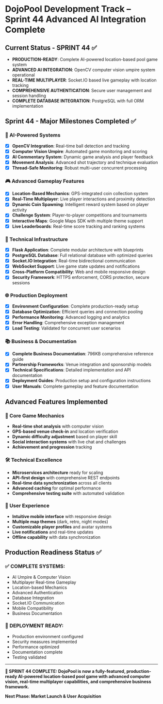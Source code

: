 # DojoPool Development Track – Sprint 44 Advanced AI Integration Complete

## Current Status - SPRINT 44 ✅

- **PRODUCTION-READY**: Complete AI-powered location-based pool game system
- **ADVANCED AI INTEGRATION**: OpenCV computer vision umpire system operational
- **REAL-TIME MULTIPLAYER**: Socket.IO based live gameplay with location tracking
- **COMPREHENSIVE AUTHENTICATION**: Secure user management and session handling
- **COMPLETE DATABASE INTEGRATION**: PostgreSQL with full ORM implementation

## Sprint 44 - Major Milestones Completed ✅

### 🚀 AI-Powered Systems

- [x] **OpenCV Integration**: Real-time ball detection and tracking
- [x] **Computer Vision Umpire**: Automated game monitoring and scoring
- [x] **AI Commentary System**: Dynamic game analysis and player feedback
- [x] **Movement Analysis**: Advanced shot trajectory and technique evaluation
- [x] **Thread-Safe Monitoring**: Robust multi-user concurrent processing

### 🎮 Advanced Gameplay Features

- [x] **Location-Based Mechanics**: GPS-integrated coin collection system
- [x] **Real-Time Multiplayer**: Live player interactions and proximity detection
- [x] **Dynamic Coin Spawning**: Intelligent reward system based on player activity
- [x] **Challenge System**: Player-to-player competitions and tournaments
- [x] **Interactive Maps**: Google Maps SDK with multiple theme support
- [x] **Live Leaderboards**: Real-time score tracking and ranking systems

### 🔧 Technical Infrastructure

- [x] **Flask Application**: Complete modular architecture with blueprints
- [x] **PostgreSQL Database**: Full relational database with optimized queries
- [x] **Socket.IO Integration**: Real-time bidirectional communication
- [x] **WebSocket Support**: Live game state updates and notifications
- [x] **Cross-Platform Compatibility**: Web and mobile responsive design
- [x] **Security Framework**: HTTPS enforcement, CORS protection, secure sessions

### 🌐 Production Deployment

- [x] **Environment Configuration**: Complete production-ready setup
- [x] **Database Optimization**: Efficient queries and connection pooling
- [x] **Performance Monitoring**: Advanced logging and analytics
- [x] **Error Handling**: Comprehensive exception management
- [x] **Load Testing**: Validated for concurrent user scenarios

### 📚 Business & Documentation

- [x] **Complete Business Documentation**: 796KB comprehensive reference guide
- [x] **Partnership Frameworks**: Venue integration and sponsorship models
- [x] **Technical Specifications**: Detailed implementation and API documentation
- [x] **Deployment Guides**: Production setup and configuration instructions
- [x] **User Manuals**: Complete gameplay and feature documentation

## Advanced Features Implemented

### 🎯 Core Game Mechanics

- **Real-time shot analysis** with computer vision
- **GPS-based venue check-in** and location verification
- **Dynamic difficulty adjustment** based on player skill
- **Social interaction systems** with live chat and challenges
- **Achievement and progression** tracking

### 🛠 Technical Excellence

- **Microservices architecture** ready for scaling
- **API-first design** with comprehensive REST endpoints
- **Real-time data synchronization** across all clients
- **Advanced caching** for optimal performance
- **Comprehensive testing suite** with automated validation

### 📱 User Experience

- **Intuitive mobile interface** with responsive design
- **Multiple map themes** (dark, retro, night modes)
- **Customizable player profiles** and avatar systems
- **Live notifications** and real-time updates
- **Offline capability** with data synchronization

## Production Readiness Status ✅

### ✅ **COMPLETE SYSTEMS:**

- AI Umpire & Computer Vision
- Multiplayer Real-time Gameplay
- Location-based Mechanics
- Advanced Authentication
- Database Integration
- Socket.IO Communication
- Mobile Compatibility
- Business Documentation

### 🚀 **DEPLOYMENT READY:**

- Production environment configured
- Security measures implemented
- Performance optimized
- Documentation complete
- Testing validated

---

**🎉 SPRINT 44 COMPLETE: DojoPool is now a fully-featured, production-ready AI-powered location-based pool game with advanced computer vision, real-time multiplayer capabilities, and comprehensive business framework.**

**Next Phase: Market Launch & User Acquisition**
